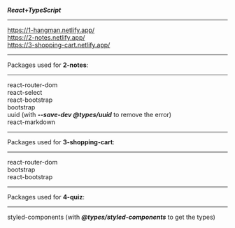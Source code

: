 <b><i>React+TypeScript</i></b><hr>

https://1-hangman.netlify.app/
<br>https://2-notes.netlify.app/
<br>https://3-shopping-cart.netlify.app/
<hr>
Packages used for <b>2-notes</b>:<hr>
 react-router-dom
<br> react-select
<br> react-bootstrap
<br> bootstrap
<br> uuid (with <i><b>--save-dev @types/uuid</b></i> to remove the error)
<br> react-markdown

<hr>Packages used for <b>3-shopping-cart</b>:<hr>
 react-router-dom
<br> bootstrap
<br> react-bootstrap

<hr>Packages used for <b>4-quiz</b>:<hr>

styled-components (with <i><b>@types/styled-components</b></i> to get the types)
